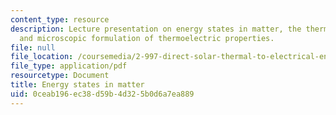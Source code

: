 ```yaml
---
content_type: resource
description: Lecture presentation on energy states in matter, the thermoelectric effect,
  and microscopic formulation of thermoelectric properties.
file: null
file_location: /coursemedia/2-997-direct-solar-thermal-to-electrical-energy-conversion-technologies-fall-2009/0ceab196ec38d59b4d325b0d6a7ea889_MIT2_997F09_lec03.pdf
file_type: application/pdf
resourcetype: Document
title: Energy states in matter
uid: 0ceab196-ec38-d59b-4d32-5b0d6a7ea889
---
```

